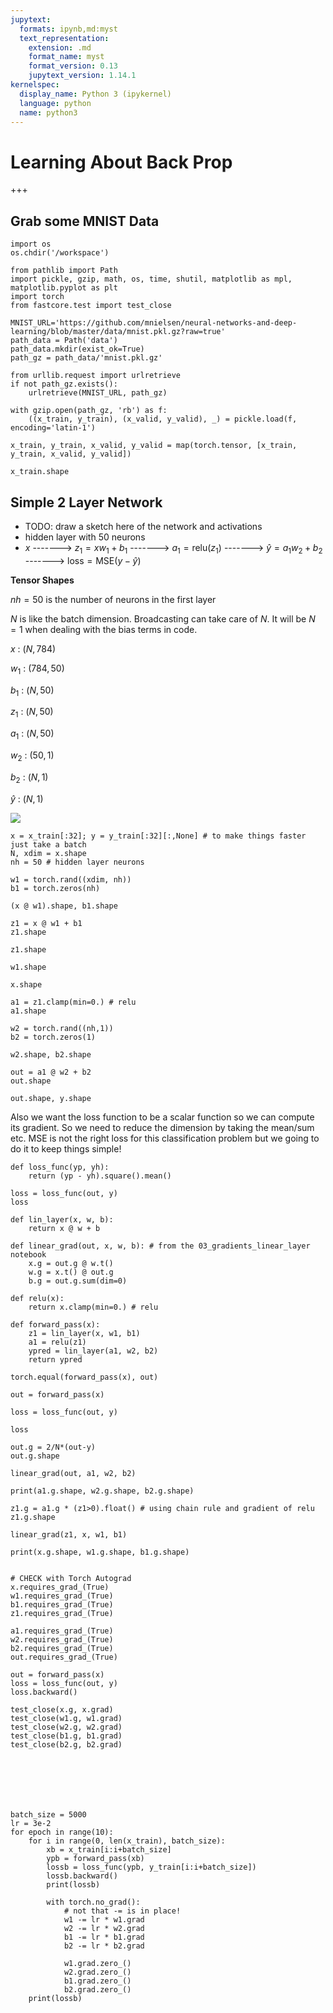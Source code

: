 ```yaml
---
jupytext:
  formats: ipynb,md:myst
  text_representation:
    extension: .md
    format_name: myst
    format_version: 0.13
    jupytext_version: 1.14.1
kernelspec:
  display_name: Python 3 (ipykernel)
  language: python
  name: python3
---
```


# Learning About Back Prop

+++

## Grab some MNIST Data

```{code-cell} ipython3
import os
os.chdir('/workspace')
```

```{code-cell} ipython3
from pathlib import Path
import pickle, gzip, math, os, time, shutil, matplotlib as mpl, matplotlib.pyplot as plt
import torch
from fastcore.test import test_close

MNIST_URL='https://github.com/mnielsen/neural-networks-and-deep-learning/blob/master/data/mnist.pkl.gz?raw=true'
path_data = Path('data')
path_data.mkdir(exist_ok=True)
path_gz = path_data/'mnist.pkl.gz'

from urllib.request import urlretrieve
if not path_gz.exists():
    urlretrieve(MNIST_URL, path_gz)
    
with gzip.open(path_gz, 'rb') as f: 
    ((x_train, y_train), (x_valid, y_valid), _) = pickle.load(f, encoding='latin-1')
    
x_train, y_train, x_valid, y_valid = map(torch.tensor, [x_train, y_train, x_valid, y_valid])
```

```{code-cell} ipython3
x_train.shape
```

## Simple 2 Layer Network

- TODO: draw a sketch here of the network and activations
- hidden layer with 50 neurons
- $x$ -------> $z_1 = xw_1+b_1$ -------> $a_1 = \text{relu}(z_1)$ -------> $\hat{y} = a_1w_2+b_2$ -------> $\text{loss} = \text{MSE}(y-\hat{y})$

**Tensor Shapes**

$nh=50$ is the number of  neurons in the first layer

$N$ is like the batch dimension. 
Broadcasting can take care of $N$. It will be $N=1$ when dealing with the bias terms in code.


$x$ : $(N, 784)$

$w_1$ : $(784, 50)$


$b_1$ : $(N, 50)$

$z_1$ : $(N, 50)$

$a_1$ : $(N, 50)$

$w_2$ : $(50, 1)$

$b_2$ : $(N, 1)$

$\hat{y}$ : $(N, 1)$



![](../imgs/linear_layer_grads8.jpg)

```{code-cell} ipython3
x = x_train[:32]; y = y_train[:32][:,None] # to make things faster just take a batch
N, xdim = x.shape
nh = 50 # hidden layer neurons

w1 = torch.rand((xdim, nh))
b1 = torch.zeros(nh)
```

```{code-cell} ipython3
(x @ w1).shape, b1.shape
```

```{code-cell} ipython3
z1 = x @ w1 + b1
z1.shape
```

```{code-cell} ipython3
z1.shape
```

```{code-cell} ipython3
w1.shape
```

```{code-cell} ipython3
x.shape
```

```{code-cell} ipython3
a1 = z1.clamp(min=0.) # relu
a1.shape
```

```{code-cell} ipython3
w2 = torch.rand((nh,1))
b2 = torch.zeros(1)
```

```{code-cell} ipython3
w2.shape, b2.shape
```

```{code-cell} ipython3
out = a1 @ w2 + b2
out.shape
```

```{code-cell} ipython3
out.shape, y.shape
```

Also we want the loss function to be a scalar function so we can compute
its gradient. So we need to reduce the dimension by taking the mean/sum etc.
MSE is not the right loss for this classification problem
but we going to do it to keep things simple!

```{code-cell} ipython3
def loss_func(yp, yh):
    return (yp - yh).square().mean()
```

```{code-cell} ipython3
loss = loss_func(out, y)
loss
```

```{code-cell} ipython3
def lin_layer(x, w, b):
    return x @ w + b

def linear_grad(out, x, w, b): # from the 03_gradients_linear_layer notebook
    x.g = out.g @ w.t()
    w.g = x.t() @ out.g
    b.g = out.g.sum(dim=0)
    
def relu(x):
    return x.clamp(min=0.) # relu

def forward_pass(x):
    z1 = lin_layer(x, w1, b1)
    a1 = relu(z1)
    ypred = lin_layer(a1, w2, b2)
    return ypred
```

```{code-cell} ipython3
torch.equal(forward_pass(x), out)
```

```{code-cell} ipython3
out = forward_pass(x)
```

```{code-cell} ipython3
loss = loss_func(out, y)
```

```{code-cell} ipython3
loss
```

```{code-cell} ipython3
out.g = 2/N*(out-y)
out.g.shape
```

```{code-cell} ipython3
linear_grad(out, a1, w2, b2)
```

```{code-cell} ipython3
print(a1.g.shape, w2.g.shape, b2.g.shape)
```

```{code-cell} ipython3
z1.g = a1.g * (z1>0).float() # using chain rule and gradient of relu
z1.g.shape
```

```{code-cell} ipython3
linear_grad(z1, x, w1, b1)
```

```{code-cell} ipython3
print(x.g.shape, w1.g.shape, b1.g.shape)
```

```{code-cell} ipython3

```

```{code-cell} ipython3
# CHECK with Torch Autograd
x.requires_grad_(True)
w1.requires_grad_(True)
b1.requires_grad_(True)
z1.requires_grad_(True)

a1.requires_grad_(True)
w2.requires_grad_(True)
b2.requires_grad_(True)
out.requires_grad_(True)

out = forward_pass(x)
loss = loss_func(out, y)
loss.backward()
```

```{code-cell} ipython3
test_close(x.g, x.grad)
test_close(w1.g, w1.grad)
test_close(w2.g, w2.grad)
test_close(b1.g, b1.grad)
test_close(b2.g, b2.grad)
```

```{code-cell} ipython3

```

```{code-cell} ipython3

```

```{code-cell} ipython3

```

```{code-cell} ipython3

```

```{code-cell} ipython3

```

```{code-cell} ipython3

```

```{code-cell} ipython3
batch_size = 5000
lr = 3e-2
for epoch in range(10):
    for i in range(0, len(x_train), batch_size):
        xb = x_train[i:i+batch_size]
        ypb = forward_pass(xb)
        lossb = loss_func(ypb, y_train[i:i+batch_size])
        lossb.backward()
        print(lossb)

        with torch.no_grad():
            # not that -= is in place!
            w1 -= lr * w1.grad 
            w2 -= lr * w2.grad
            b1 -= lr * b1.grad
            b2 -= lr * b2.grad
            
            w1.grad.zero_()
            w2.grad.zero_()     
            b1.grad.zero_()
            b2.grad.zero_()
    print(lossb)
```

```{code-cell} ipython3

```
